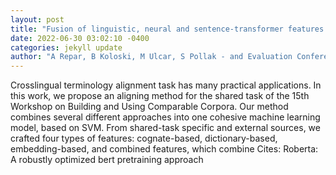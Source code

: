 ```yaml
--- 
layout: post 
title: "Fusion of linguistic, neural and sentence-transformer features for improved term alignment" 
date: 2022-06-30 03:02:10 -0400 
categories: jekyll update 
author: "A Repar, B Koloski, M Ulcar, S Pollak - and Evaluation Conference 25 June 2022, 2022" 
--- 
```

Crosslingual terminology alignment task has many practical applications. In this work, we propose an aligning method for the shared task of the 15th Workshop on Building and Using Comparable Corpora. Our method combines several different approaches into one cohesive machine learning model, based on SVM. From shared-task specific and external sources, we crafted four types of features: cognate-based, dictionary-based, embedding-based, and combined features, which combine Cites: Roberta: A robustly optimized bert pretraining approach